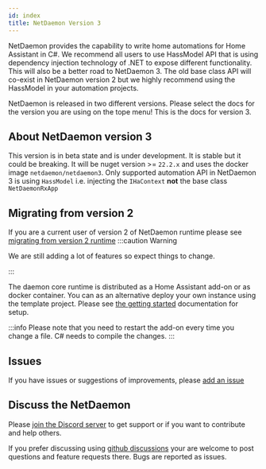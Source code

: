 ```yaml
---
id: index
title: NetDaemon Version 3
---
```


NetDaemon provides the capability to write home automations for Home Assistant in C#. We recommend all users to use HassModel API that is using dependency injection technology of .NET to expose different functionality. This will also be a better road to NetDaemon 3. The old base class API will co-exist in NetDaemon version 2 but we highly recommend using the HassModel in your automation projects. 

NetDaemon is released in two different versions. Please select the docs for the version you are using on the tope menu! This is the docs for version 3.

## About NetDaemon version 3
This version is in beta state and is under development. It is stable but it could be breaking. It will be nuget version >= `22.2.x` and uses the docker image `netdaemon/netdaemon3`.
Only supported automation API in NetDaemon 3 is using `HassModel` i.e. injecting the `IHaContext` **not** the base class `NetDaemonRxApp`

## Migrating from version 2
If you are a current user of version 2 of NetDaemon runtime please see [migrating from version 2 runtime](v3/moving_from_v2.md)
:::caution Warning

We are still adding a lot of features so expect things to change.  

:::

The daemon core runtime is distributed as a Home Assistant add-on or as docker container. You can as an alternative deploy your own instance using the template project. Please see [the getting started](v3/started/installation.md) documentation for setup.

:::info
Please note that you need to restart the add-on every time you change a file. C# needs to compile the changes.
:::

## Issues

If you have issues or suggestions of improvements, please [add an issue](https://github.com/net-daemon/netdaemon/issues)

## Discuss the NetDaemon

Please [join the Discord server](https://discord.gg/K3xwfcX) to get support or if you want to contribute and help others.

If you prefer discussing using [github discussions](https://github.com/net-daemon/netdaemon/discussions) your are welcome to post questions and feature requests there. Bugs are reported as issues.






